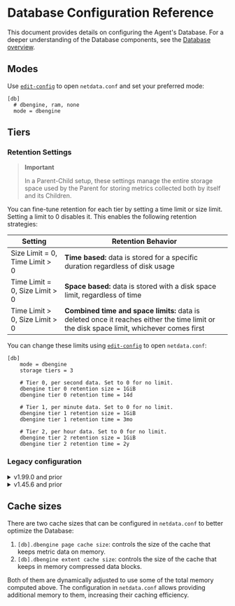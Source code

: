 # Database Configuration Reference

This document provides details on configuring the Agent's Database. For a deeper understanding of the Database components, see the [Database overview](/src/database/README.md).

## Modes

Use [`edit-config`](/docs/netdata-agent/configuration/README.md#edit-a-configuration-file-using-edit-config) to open `netdata.conf` and set your preferred mode:

```text
[db]
  # dbengine, ram, none
  mode = dbengine
```

## Tiers

### Retention Settings

> **Important**
>
> In a Parent-Child setup, these settings manage the entire storage space used by the Parent for storing metrics collected both by itself and its Children.

You can fine-tune retention for each tier by setting a time limit or size limit. Setting a limit to 0 disables it. This enables the following retention strategies:

| Setting                        | Retention Behavior                                                                                                                       |
|--------------------------------|------------------------------------------------------------------------------------------------------------------------------------------|
| Size Limit = 0, Time Limit > 0 | **Time based:** data is stored for a specific duration regardless of disk usage                                                          |
| Time Limit = 0, Size Limit > 0 | **Space based:** data is stored with a disk space limit, regardless of time                                                              |
| Time Limit > 0, Size Limit > 0 | **Combined time and space limits:** data is deleted once it reaches either the time limit or the disk space limit, whichever comes first |

You can change these limits using [`edit-config`](/docs/netdata-agent/configuration/README.md#edit-a-configuration-file-using-edit-config) to open `netdata.conf`:

```text
[db]
    mode = dbengine
    storage tiers = 3

    # Tier 0, per second data. Set to 0 for no limit.
    dbengine tier 0 retention size = 1GiB
    dbengine tier 0 retention time = 14d

    # Tier 1, per minute data. Set to 0 for no limit.
    dbengine tier 1 retention size = 1GiB
    dbengine tier 1 retention time = 3mo

    # Tier 2, per hour data. Set to 0 for no limit.
    dbengine tier 2 retention size = 1GiB
    dbengine tier 2 retention time = 2y
```

### Legacy configuration

<details><summary>v1.99.0 and prior</summary>

Netdata prior to v2 supports the following configuration options in  `netdata.conf`.
They have the same defaults as the latest v2, but the unit of each value is given in the option name, not at the value.

```text
storage tiers = 3
# Tier 0, per second data. Set to 0 for no limit.
dbengine tier 0 disk space MB = 1024
dbengine tier 0 retention days = 14
# Tier 1, per minute data. Set to 0 for no limit.
dbengine tier 1 disk space MB = 1024
dbengine tier 1 retention days = 90
# Tier 2, per hour data. Set to 0 for no limit.
dbengine tier 2 disk space MB = 1024
dbengine tier 2 retention days = 730
```

</details>

<details><summary>v1.45.6 and prior</summary>

Netdata versions prior to v1.46.0 relied on disk space-based retention.

**Default Retention Limits**:

| Tier |     Resolution      | Size Limit |
|:----:|:-------------------:|:----------:|
|  0   |  high (per second)  |   256 MB   |
|  1   | middle (per minute) |   128 MB   |
|  2   |   low (per hour)    |   64 GiB   |

You can change these limits in `netdata.conf`:

```text
[db]
    mode = dbengine
    storage tiers = 3
    # Tier 0, per second data
    dbengine multihost disk space MB = 256
    # Tier 1, per minute data
    dbengine tier 1 multihost disk space MB = 1024
    # Tier 2, per hour data
    dbengine tier 2 multihost disk space MB = 1024
```

</details>

## Cache sizes

There are two cache sizes that can be configured in `netdata.conf` to better optimize the Database:

1. `[db].dbengine page cache size`: controls the size of the cache that keeps metric data on memory.
2. `[db].dbengine extent cache size`: controls the size of the cache that keeps in memory compressed data blocks.

Both of them are dynamically adjusted to use some of the total memory computed above. The configuration in `netdata.conf` allows providing additional memory to them, increasing their caching efficiency.

